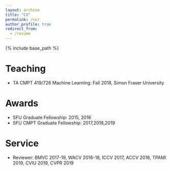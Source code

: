 ```yaml
---
layout: archive
title: "CV"
permalink: /cv/
author_profile: true
redirect_from:
  - /resume
---
```


{% include base_path %}

Teaching
======
* TA CMPT 419/726 Machine Learning: Fall 2018, Simon Fraser University 

Awards
======
* SFU Graduate Fellowship: 2015, 2016  
* SFU CMPT Graduate Fellowship: 2017,2018,2019

Service
======
* Reviewer: BMVC 2017-19, WACV 2016-18, ICCV 2017, ACCV 2018, TPAMI 2019, CVIU 2019, CVPR 2019
